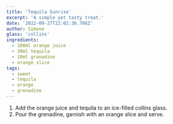 ```yaml
---
title: 'Tequila Sunrise'
excerpt: 'A simple yet tasty treat.'
date: '2022-09-27T22:02:36.786Z'
author: Simone
glass: 'collins'
ingredients:
  - 100ml orange juice
  - 30ml tequila
  - 10ml grenadine
  - orange slice
tags:
  - sweet
  - tequila
  - orange
  - grenadine
---
```


1. Add the orange juice and tequila to an ice-filled collins glass.
1. Pour the grenadine, garnish with an orange slice and serve.

